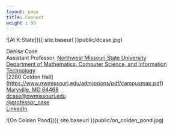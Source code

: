 ```yaml
---
layout: page
title: Connect
weight : 99
---
```


![At K-State]({{ site.baseurl }}public/dcase.jpg)

Denise Case  
Assistant Professor, [Northwest Missouri State University](http://www.nwmissouri.edu/)  
[Department of Mathematics, Computer Science, and Information Technology](http://www.nwmissouri.edu/mathcsis/index.htm)  
[2280 Colden Hall] (https://www.nwmissouri.edu/admissions/pdf/campusmap.pdf)   
[Maryville, MO 64468](https://www.google.com/maps/place/Colden+Hall,+University+Dr,+Maryville,+MO+64468/data=!4m2!3m1!1s0x87eac542da7f4237:0x9d88212f0c06e277?sa=X&ei=9A-OVcLwIJHUgwSjpIHoAQ&ved=0CB0Q8gEwAA)    
[dcase@nwmissouri.edu](mailto:dcase@nwmissouri.edu)  
[@professor_case](https://twitter.com/professor_case)   
[LinkedIn](https://www.linkedin.com/in/denisecase)  

![On Colden Pond]({{ site.baseurl }}public/on_colden_pond.jpg)





